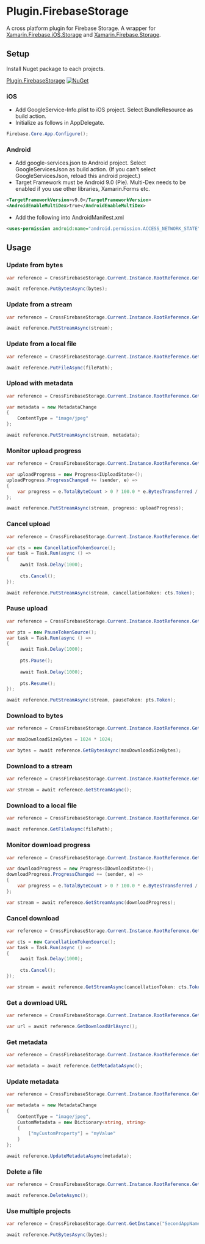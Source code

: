 # Plugin.FirebaseStorage

A cross platform plugin for Firebase Storage. 
A wrapper for [Xamarin.Firebase.iOS.Storage](https://www.nuget.org/packages/Xamarin.Firebase.iOS.Storage/) 
and [Xamarin.Firebase.Storage](https://www.nuget.org/packages/Xamarin.Firebase.Storage/).

## Setup
Install Nuget package to each projects.

[Plugin.FirebaseStorage](https://www.nuget.org/packages/Plugin.FirebaseStorage/) [![NuGet](https://img.shields.io/nuget/vpre/Plugin.FirebaseStorage.svg?label=NuGet)](https://www.nuget.org/packages/Plugin.FirebaseStorage/)

### iOS
* Add GoogleService-Info.plist to iOS project. Select BundleResource as build action.
* Initialize as follows in AppDelegate. 
```C#
Firebase.Core.App.Configure();
```

### Android
* Add google-services.json to Android project. Select GoogleServicesJson as build action. (If you can't select GoogleServicesJson, reload this android project.)
* Target Framework must be Android 9.0 (Pie). Multi-Dex needs to be enabled if you use other libraries, Xamarin.Forms etc.
```xml
<TargetFrameworkVersion>v9.0</TargetFrameworkVersion>
<AndroidEnableMultiDex>true</AndroidEnableMultiDex>
```

* Add the following into AndroidManifest.xml
```xml
<uses-permission android:name="android.permission.ACCESS_NETWORK_STATE" />
```

## Usage
### Update from bytes
```C#
var reference = CrossFirebaseStorage.Current.Instance.RootReference.GetChild("image.jpg");

await reference.PutBytesAsync(bytes);
```

### Update from a stream
```C#
var reference = CrossFirebaseStorage.Current.Instance.RootReference.GetChild("image.jpg");

await reference.PutStreamAsync(stream);
```

### Update from a local file
```C#
var reference = CrossFirebaseStorage.Current.Instance.RootReference.GetChild("image.jpg");

await reference.PutFileAsync(filePath);
```

### Upload with metadata
```C#
var reference = CrossFirebaseStorage.Current.Instance.RootReference.GetChild("image.jpg");

var metadata = new MetadataChange
{
    ContentType = "image/jpeg"
};

await reference.PutStreamAsync(stream, metadata);
```

### Monitor upload progress
```C#
var reference = CrossFirebaseStorage.Current.Instance.RootReference.GetChild("image.jpg");

var uploadProgress = new Progress<IUploadState>();
uploadProgress.ProgressChanged += (sender, e) =>
{
    var progress = e.TotalByteCount > 0 ? 100.0 * e.BytesTransferred / e.TotalByteCount : 0;
};

await reference.PutStreamAsync(stream, progress: uploadProgress);
```

### Cancel upload
```C#
var reference = CrossFirebaseStorage.Current.Instance.RootReference.GetChild("image.jpg");

var cts = new CancellationTokenSource();
var task = Task.Run(async () =>
{
     await Task.Delay(1000);
     
     cts.Cancel();
});

await reference.PutStreamAsync(stream, cancellationToken: cts.Token);
```

### Pause upload
```C#
var reference = CrossFirebaseStorage.Current.Instance.RootReference.GetChild("image.jpg");

var pts = new PauseTokenSource();
var task = Task.Run(async () =>
{
     await Task.Delay(1000);
     
     pts.Pause();
     
     await Task.Delay(1000);
     
     pts.Resume();
});

await reference.PutStreamAsync(stream, pauseToken: pts.Token);
```

### Download to bytes
```C#
var reference = CrossFirebaseStorage.Current.Instance.RootReference.GetChild("image.jpg");

var maxDownloadSizeBytes = 1024 * 1024;

var bytes = await reference.GetBytesAsync(maxDownloadSizeBytes);
```

### Download to a stream
```C#
var reference = CrossFirebaseStorage.Current.Instance.RootReference.GetChild("image.jpg");

var stream = await reference.GetStreamAsync();
```

### Download to a local file
```C#
var reference = CrossFirebaseStorage.Current.Instance.RootReference.GetChild("image.jpg");

await reference.GetFileAsync(filePath);
```

### Monitor download progress
```C#
var reference = CrossFirebaseStorage.Current.Instance.RootReference.GetChild("image.jpg");

var downloadProgress = new Progress<IDownloadState>();
downloadProgress.ProgressChanged += (sender, e) =>
{
    var progress = e.TotalByteCount > 0 ? 100.0 * e.BytesTransferred / e.TotalByteCount : 0;
};

var stream = await reference.GetStreamAsync(downloadProgress);
```

### Cancel download
```C#
var reference = CrossFirebaseStorage.Current.Instance.RootReference.GetChild("image.jpg");

var cts = new CancellationTokenSource();
var task = Task.Run(async () =>
{
     await Task.Delay(1000);
     
     cts.Cancel();
});

var stream = await reference.GetStreamAsync(cancellationToken: cts.Token);
```

### Get a download URL
```C#
var reference = CrossFirebaseStorage.Current.Instance.RootReference.GetChild("image.jpg");

var url = await reference.GetDownloadUrlAsync();
```

### Get metadata
```C#
var reference = CrossFirebaseStorage.Current.Instance.RootReference.GetChild("image.jpg");

var metadata = await reference.GetMetadataAsync();
```

### Update metadata
```C#
var reference = CrossFirebaseStorage.Current.Instance.RootReference.GetChild("image.jpg");

var metadata = new MetadataChange
{
    ContentType = "image/jpeg",
    CustomMetadata = new Dictionary<string, string>
    {
        ["myCustomProperty"] = "myValue"
    }
};

await reference.UpdateMetadataAsync(metadata);
```

### Delete a file
```C#
var reference = CrossFirebaseStorage.Current.Instance.RootReference.GetChild("image.jpg");

await reference.DeleteAsync();
```

### Use multiple projects
```C#
var reference = CrossFirebaseStorage.Current.GetInstance("SecondAppName").RootReference.GetChild("image.jpg");

await reference.PutBytesAsync(bytes);
```
